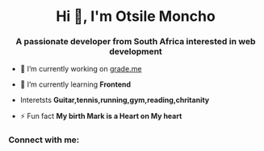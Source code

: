 <h1 align="center">Hi 👋, I'm Otsile Moncho</h1>
<h3 align="center">A passionate developer from South Africa interested in web development</h3>

- 🔭 I’m currently working on [grade.me](https://gradegather-help.lovable.app/)

- 🌱 I’m currently learning **Frontend**

- Interetsts **Guitar,tennis,running,gym,reading,chritanity**

- ⚡ Fun fact **My birth Mark is a Heart on My heart**

<h3 align="left">Connect with me:</h3>
<p align="left">
</p>
